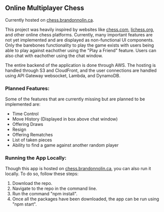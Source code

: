 ## Online Multiplayer Chess

Currently hosted on [chess.brandonnolin.ca](https://chess.brandonnolin.ca).

This project was heavily inspired by websites like [chess.com](https://www.chess.com/), [lichess.org](https://lichess.org/), and other online chess platforms. Currently, many important features are not yet implemented and are displayed as non-functional UI components. Only the barebones functionality to play the game exists with users being able to play against eachother using the "Play a Friend" feature. Users can also chat with eachother using the chat window.

The entire backend of the application is done through AWS. The hosting is handled through S3 and CloudFront, and the user connections are handled using API Gateway websocket, Lambda, and DynamoDB.

### Planned Features:
Some of the features that are currently missing but are planned to be implemented are: 

  - Time Control
  - Move History (Displayed in box above chat window)
  - Offering Draws
  - Resign
  - Offering Rematches
  - List of taken pieces
  - Ability to find a game against another random player

### Running the App Locally:
Though this app is hosted on [chess.brandonnolin.ca](https://chess.brandonnolin.ca), you can also run it locally. To do so, follow these steps:

  1. Download the repo.
  2. Navigate to the repo in the command line.
  3. Run the command "npm install".
  4. Once all the packages have been downloaded, the app can be run using "npm start".
